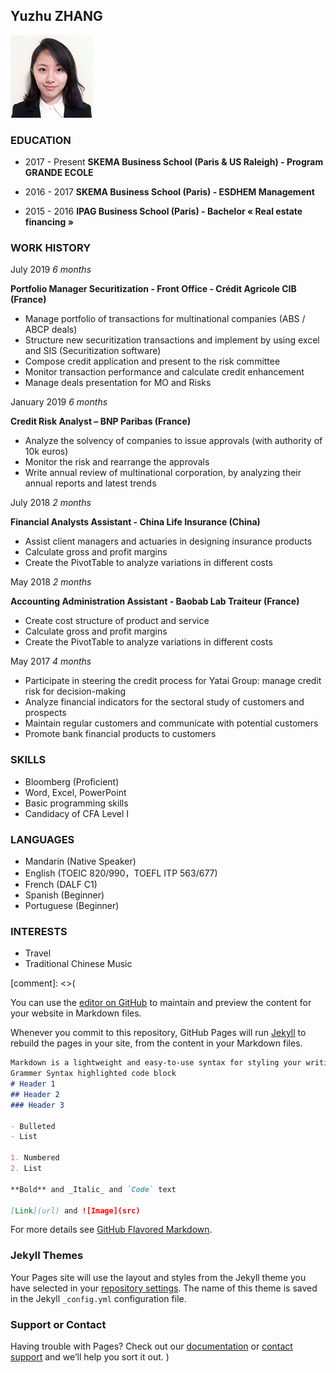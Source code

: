 ## Yuzhu ZHANG 
![Image](https://github.com/zyztong/personal_website/blob/master/source/profile.png)

### EDUCATION

- 2017 - Present    **SKEMA Business School (Paris & US Raleigh) - Program GRANDE ECOLE**

- 2016 - 2017         **SKEMA Business School (Paris) - ESDHEM Management** 

- 2015 - 2016         **IPAG Business School (Paris) - Bachelor « Real estate financing »** 

### WORK HISTORY
July 2019       _6 months_       

**Portfolio Manager Securitization - Front Office - Crédit Agricole CIB (France)**

- Manage portfolio of transactions for multinational companies (ABS / ABCP deals)
-	Structure new securitization transactions and implement by using excel and SIS (Securitization software)
-	Compose credit application and present to the risk committee
-	Monitor transaction performance and calculate credit enhancement 
-	Manage deals presentation for MO and Risks

January 2019       _6 months_

**Credit Risk Analyst – BNP Paribas (France)**

- Analyze the solvency of companies to issue approvals (with authority of 10k euros)
- Monitor the risk and rearrange the approvals
- Write annual review of multinational corporation, by analyzing their annual reports and latest trends

July 2018         _2 months_

**Financial Analysts Assistant - China Life Insurance (China)**

- Assist client managers and actuaries in designing insurance products
- Calculate gross and profit margins
-	Create the PivotTable to analyze variations in different costs

May 2018         _2 months_

**Accounting Administration Assistant - Baobab Lab Traiteur (France)**

- Create cost structure of product and service
-	Calculate gross and profit margins
- Create the PivotTable to analyze variations in different costs


May 2017         _4 months_

- Participate in steering the credit process for Yatai Group: manage credit risk for decision-making
- Analyze financial indicators for the sectoral study of customers and prospects
-	Maintain regular customers and communicate with potential customers
-	Promote bank financial products to customers

### SKILLS

-	Bloomberg (Proficient) 
-	Word, Excel, PowerPoint
-	Basic programming skills
-	Candidacy of CFA Level I

### LANGUAGES
-	Mandarin (Native Speaker)
-	English (TOEIC 820/990，TOEFL ITP 563/677)
-	French (DALF C1)
-	Spanish (Beginner)
-	Portuguese (Beginner)

### INTERESTS
-	Travel
- Traditional Chinese Music











[comment]: <>(

You can use the [editor on GitHub](https://github.com/zyztong/personal_website/edit/master/README.md) to maintain and preview the content for your website in Markdown files.

Whenever you commit to this repository, GitHub Pages will run [Jekyll](https://jekyllrb.com/) to rebuild the pages in your site, from the content in your Markdown files.


```markdown 
Markdown is a lightweight and easy-to-use syntax for styling your writing. It includes conventions for
Grammer Syntax highlighted code block
# Header 1
## Header 2
### Header 3

- Bulleted
- List

1. Numbered
2. List

**Bold** and _Italic_ and `Code` text

[Link](url) and ![Image](src)
```

For more details see [GitHub Flavored Markdown](https://guides.github.com/features/mastering-markdown/).

### Jekyll Themes

Your Pages site will use the layout and styles from the Jekyll theme you have selected in your [repository settings](https://github.com/zyztong/personal_website/settings). The name of this theme is saved in the Jekyll `_config.yml` configuration file.

### Support or Contact

Having trouble with Pages? Check out our [documentation](https://help.github.com/categories/github-pages-basics/) or [contact support](https://github.com/contact) and we’ll help you sort it out.
)
